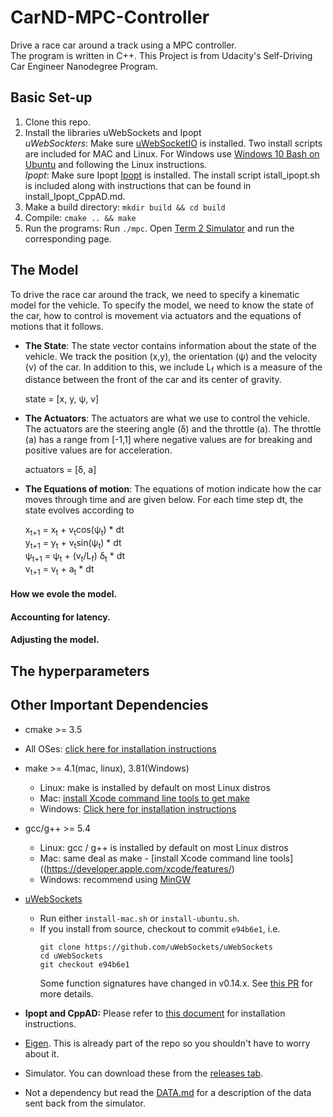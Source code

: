 # CarND-MPC-Controller
Drive a race car around a track using a MPC controller.  
The program is written in C++.  This Project is from Udacity's Self-Driving Car Engineer Nanodegree Program.

## Basic Set-up
1. Clone this repo.
2. Install the libraries uWebSockets and Ipopt   
*uWebSockters*: Make sure [uWebSocketIO](https://github.com/uWebSockets/uWebSockets) is installed.  Two install scripts are included for MAC and Linux.  For Windows use [Windows 10 Bash on Ubuntu](https://www.howtogeek.com/249966/how-to-install-and-use-the-linux-bash-shell-on-windows-10/) and following the Linux instructions.  
*Ipopt*: Make sure Ipopt [Ipopt](https://projects.coin-or.org/Ipopt) is installed. The install script istall_ipopt.sh is included along with instructions that can be found in install_Ipopt_CppAD.md.
3. Make a build directory: `mkdir build && cd build`
4. Compile: `cmake .. && make`
5. Run the programs: Run `./mpc`. Open [Term 2 Simulator](https://github.com/udacity/self-driving-car-sim/releases) and run the corresponding page.  

## The Model  
To drive the race car around the track, we need to specify a kinematic model for the vehicle.  To specify the model, we need to know the state of the car, how to control is movement via actuators and the equations of motions that it follows.
* **The State**:  The state vector contains information about the state of the vehicle.  We track the position (x,y), the orientation (&psi;) and the velocity (v) of the car.  In addition to this, we include L<sub>f</sub> which is a measure of the distance between the front of the car and its center of gravity.  

    state = [x, y, &psi;, v]    

* **The Actuators**: The actuators are what we use to control the vehicle.  The actuators are the steering angle (&delta;) and the throttle (a).  The throttle (a) has a range from [-1,1] where negative values are for breaking and positive values are for acceleration.   

    actuators = [&delta;, a]

* **The Equations of motion**:  The equations of motion indicate how the car moves through time and are given below.  For each time step dt, the state evolves according to  

    x<sub>t+1</sub> = x<sub>t</sub> + v<sub>t</sub>cos(&psi;<sub>t</sub>) * dt   
    y<sub>t+1</sub> = y<sub>t</sub> + v<sub>t</sub>sin(&psi;<sub>t</sub>) * dt  
    &psi;<sub>t+1</sub> = &psi;<sub>t</sub> + (v<sub>t</sub>/L<sub>f</sub>) &delta;<sub>t</sub> * dt  
    v<sub>t+1</sub> = v<sub>t</sub> + a<sub>t</sub> * dt

#### How we evole the model.

#### Accounting for latency.

#### Adjusting the model.


## The hyperparameters

## Other Important Dependencies

* cmake >= 3.5
 * All OSes: [click here for installation instructions](https://cmake.org/install/)
* make >= 4.1(mac, linux), 3.81(Windows)
  * Linux: make is installed by default on most Linux distros
  * Mac: [install Xcode command line tools to get make](https://developer.apple.com/xcode/features/)
  * Windows: [Click here for installation instructions](http://gnuwin32.sourceforge.net/packages/make.htm)
* gcc/g++ >= 5.4
  * Linux: gcc / g++ is installed by default on most Linux distros
  * Mac: same deal as make - [install Xcode command line tools]((https://developer.apple.com/xcode/features/)
  * Windows: recommend using [MinGW](http://www.mingw.org/)
* [uWebSockets](https://github.com/uWebSockets/uWebSockets)
  * Run either `install-mac.sh` or `install-ubuntu.sh`.
  * If you install from source, checkout to commit `e94b6e1`, i.e.
    ```
    git clone https://github.com/uWebSockets/uWebSockets
    cd uWebSockets
    git checkout e94b6e1
    ```
    Some function signatures have changed in v0.14.x. See [this PR](https://github.com/udacity/CarND-MPC-Project/pull/3) for more details.

* **Ipopt and CppAD:** Please refer to [this document](https://github.com/udacity/CarND-MPC-Project/blob/master/install_Ipopt_CppAD.md) for installation instructions.
* [Eigen](http://eigen.tuxfamily.org/index.php?title=Main_Page). This is already part of the repo so you shouldn't have to worry about it.
* Simulator. You can download these from the [releases tab](https://github.com/udacity/self-driving-car-sim/releases).
* Not a dependency but read the [DATA.md](./DATA.md) for a description of the data sent back from the simulator.
